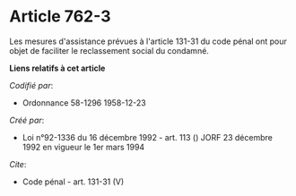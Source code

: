 # Article 762-3

Les mesures d'assistance prévues à l'article 131-31 du code pénal ont pour objet de faciliter le reclassement social du
condamné.

**Liens relatifs à cet article**

_Codifié par_:

  - Ordonnance 58-1296 1958-12-23

_Créé par_:

  - Loi n°92-1336 du 16 décembre 1992 - art. 113 () JORF 23 décembre 1992 en vigueur le 1er mars 1994

_Cite_:

  - Code pénal - art. 131-31 (V)
